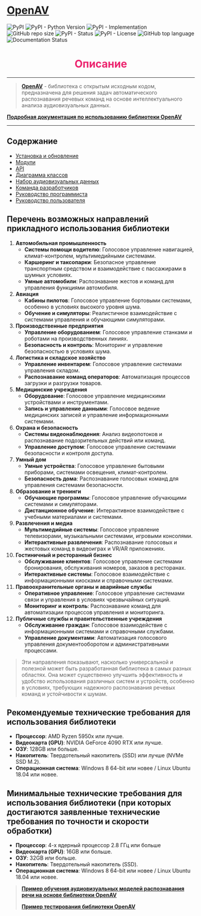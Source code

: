 # [OpenAV](https://github.com/DmitryRyumin/openav)

![PyPI](https://img.shields.io/pypi/v/openav)
![PyPI - Python Version](https://img.shields.io/pypi/pyversions/openav)
![PyPI - Implementation](https://img.shields.io/pypi/implementation/openav)
![GitHub repo size](https://img.shields.io/github/repo-size/dmitryryumin/openav)
![PyPI - Status](https://img.shields.io/pypi/status/openav)
![PyPI - License](https://img.shields.io/github/license/dmitryryumin/openav)
![GitHub top language](https://img.shields.io/github/languages/top/dmitryryumin/openav)
![Documentation Status](https://readthedocs.org/projects/openav/badge/?version=latest)

<h1 align="center"><span style="color:#EC256F;">Описание</span></h1>

---

> **[OpenAV](https://github.com/DmitryRyumin/openav/blob/main/README.md)** - библиотека с открытым исходным кодом, предназначена для решения задач автоматического распознавания речевых команд на основе интеллектуального анализа аудиовизуальных данных.

**[Подробная документация по использованию библиотеки OpenAV](https://openav.readthedocs.io/ru/latest/)**

---

<!-- | [Документация на английском](https://github.com/DmitryRyumin/openav) |
|----------------------------------------------------------------------| -->

## Содержание

- [Установка и обновление](https://openav.readthedocs.io/ru/latest/user_guide/installation.html)
- [Модули](https://openav.readthedocs.io/ru/latest/user_guide/modules.html)
- [API](https://openav.readthedocs.io/ru/latest/api/index.html)
- [Диаграмма классов](https://openav.readthedocs.io/ru/latest/api/class_diagram.html)
- [Набор аудиовизуальных данных](https://openav.readthedocs.io/ru/latest/dataset.html)
- [Команда разработчиков](https://openav.readthedocs.io/ru/latest/about.html)
- [Руководство программиста](./guides/Руководство_программиста.pdf)
- [Руководство пользователя](./guides/Руководство_пользователя.pdf)

## Перечень возможных направлений прикладного использования библиотеки

1. **Автомобильная промышленность**
    - **Системы помощи водителю**: Голосовое управление навигацией, климат-контролем, мультимедийными системами.
    - **Каршеринг и таксопарки**: Безопасное управление транспортным средством и взаимодействие с пассажирами в шумных условиях.
    - **Умные автомобили**: Распознавание жестов и команд для управления функциями автомобиля.
2. **Авиация**
    - **Кабины пилотов**: Голосовое управление бортовыми системами, особенно в условиях высокого уровня шума.
    - **Обучение и симуляторы**: Реалистичное взаимодействие с системами управления и обучающими симуляторами.
3. **Производственные предприятия**
    - **Управление оборудованием**: Голосовое управление станками и роботами на производственных линиях.
    - **Безопасность и контроль**: Мониторинг и управление безопасностью в условиях шума.
4. **Логистика и складское хозяйство**
    - **Управление инвентарем**: Голосовое управление системами управления складом.
    - **Распознавание команд операторов**: Автоматизация процессов загрузки и разгрузки товаров.
5. **Медицинские учреждения**
    - **Оборудование**: Голосовое управление медицинскими устройствами и инструментами.
    - **Запись и управление данными**: Голосовое ведение медицинских записей и управление информационными системами.
6. **Охрана и безопасность**
    - **Системы видеонаблюдения**: Анализ видеопотоков и распознавание подозрительных действий или команд.
    - **Управление доступом**: Голосовое управление системами безопасности и контроля доступа.
7. **Умный дом**
    - **Умные устройства**: Голосовое управление бытовыми приборами, системами освещения, климат-контролем.
    - **Безопасность дома**: Распознавание голосовых команд для управления системами безопасности.
8. **Образование и тренинги**
    - **Обучающие программы**: Голосовое управление обучающими системами и симуляторами.
    - **Дистанционное обучение**: Интерактивное взаимодействие с учебными материалами и системами.
9. **Развлечения и медиа**
    - **Мультимедийные системы**: Голосовое управление телевизорами, музыкальными системами, игровыми консолями.
    - **Интерактивные развлечения**: Распознавание голосовых и жестовых команд в видеоиграх и VR/AR приложениях.
10. **Гостиничный и ресторанный бизнес**
    - **Обслуживание клиентов**: Голосовое управление системами бронирования, обслуживания номеров, заказов в ресторанах.
    - **Интерактивные системы**: Голосовое взаимодействие с информационными киосками и справочными системами.
11. **Правоохранительные органы и аварийные службы**
    - **Оперативное управление**: Голосовое управление системами связи и управления в условиях чрезвычайных ситуаций.
    - **Мониторинг и контроль**: Распознавание команд для автоматизации процессов управления и мониторинга.
12. **Публичные службы и правительственные учреждения**
    - **Обслуживание граждан**: Голосовое взаимодействие с информационными системами и справочными службами.
    - **Управление документами**: Автоматизация голосового управления документооборотом и административными процессами.

> Эти направления показывают, насколько универсальной и полезной может быть разработанная библиотека в самых разных областях. Она может существенно улучшить эффективность и удобство использования различных систем и устройств, особенно в условиях, требующих надежного распознавания речевых команд и устойчивости к шумам.

## Рекомендуемые технические требования для использования библиотеки

- **Процессор**: AMD Ryzen 5950x или лучше.
- **Видеокарта (GPU)**: NVIDIA GeForce 4090 RTX или лучше.
- **ОЗУ**: 128GB или больше.
- **Накопитель**: Твердотельный накопитель (SSD) или лучше (NVMe SSD M.2).
- **Операционная система**: Windows 8 64-bit или новее / Linux Ubuntu 18.04 или новее.

## Минимальные технические требования для использования библиотеки (при которых достигаются заявленные технические требования по точности и скорости обработки)

- **Процессор**: 4-х ядерный процессор 2.8 ГГц или больше
- **Видеокарта (GPU)**: 16GB или больше.
- **ОЗУ**: 32GB или больше.
- **Накопитель**: Твердотельный накопитель (SSD).
- **Операционная система**: Windows 8 64-bit или новее / Linux Ubuntu 18.04 или новее.

> **[Пример обучения аудиовизуальных моделей распознавания речи на основе библиотеки OpenAV](https://github.com/DmitryRyumin/openav/blob/main/examples/train_openav.md)**
>
> **[Пример тестирования библиотеки OpenAV](https://github.com/DmitryRyumin/openav/blob/main/examples/test_openav.md)**
